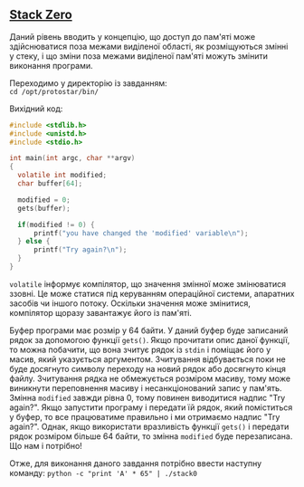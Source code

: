 ## [Stack Zero](https://exploit.education/protostar/stack-zero/)

Даний рівень вводить у концепцію, що доступ до пам'яті може здійснюватися поза межами виділеної області, як розміщуються змінні у стеку,
і що зміни поза межами виділеної пам'яті можуть змінити виконання програми.

Переходимо у директорію із завданням:  
```cd /opt/protostar/bin/```

Вихідний код:  
```c
#include <stdlib.h>
#include <unistd.h>
#include <stdio.h>

int main(int argc, char **argv)
{
  volatile int modified;
  char buffer[64];

  modified = 0;
  gets(buffer);

  if(modified != 0) {
      printf("you have changed the 'modified' variable\n");
  } else {
      printf("Try again?\n");
  }
}
```

```volatile``` інформує компілятор, що значення змінної може змінюватися ззовні. 
Це може статися під керуванням операційної системи, апаратних засобів чи іншого потоку. 
Оскільки значення може змінитися, компілятор щоразу завантажує його із пам'яті. 

Буфер програми має розмір у 64 байти. У даний буфер буде записаний рядок за допомогою функції ```gets()```. 
Якщо прочитати опис даної функції, то можна побачити, що вона зчитує рядок із ```stdin``` і поміщає його у масив, який указується аргументом. 
Зчитування відбувається поки не буде досягнуто символу переходу на новий рядок або досягнуто кінця файлу. 
Зчитування рядка не обмежується розміром масиву, тому може виникнути переповнення масиву і несанкціонований запис у пам'ять.  
Змінна ```modified``` завжди рівна 0, тому повинен виводитися надпис "Try again?". 
Якщо запустити програму і передати їй рядок, який поміститься у буфер, то все працюватиме правильно і ми отримаємо надпис "Try again?". 
Однак, якщо використати вразливість функції ```gets()``` і передати рядок розміром більше 64 байти, то змінна ```modified``` буде перезаписана. Що нам і потрібно!

Отже, для виконання даного завдання потрібно ввести наступну команду:
```python -c "print 'A' * 65" | ./stack0```